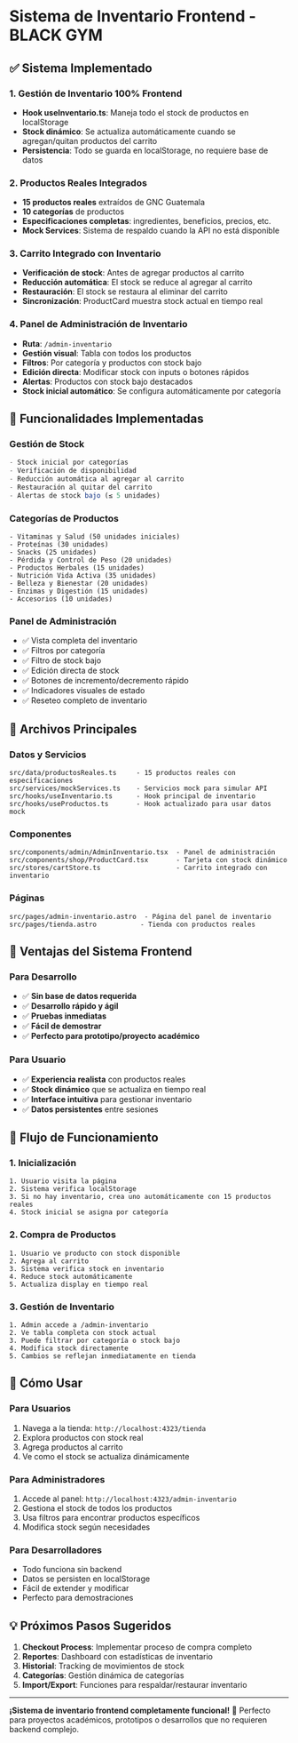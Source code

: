 # Sistema de Inventario Frontend - BLACK GYM

## ✅ Sistema Implementado

### 1. **Gestión de Inventario 100% Frontend**
- **Hook useInventario.ts**: Maneja todo el stock de productos en localStorage
- **Stock dinámico**: Se actualiza automáticamente cuando se agregan/quitan productos del carrito
- **Persistencia**: Todo se guarda en localStorage, no requiere base de datos

### 2. **Productos Reales Integrados**
- **15 productos reales** extraídos de GNC Guatemala
- **10 categorías** de productos
- **Especificaciones completas**: ingredientes, beneficios, precios, etc.
- **Mock Services**: Sistema de respaldo cuando la API no está disponible

### 3. **Carrito Integrado con Inventario**
- **Verificación de stock**: Antes de agregar productos al carrito
- **Reducción automática**: El stock se reduce al agregar al carrito
- **Restauración**: El stock se restaura al eliminar del carrito
- **Sincronización**: ProductCard muestra stock actual en tiempo real

### 4. **Panel de Administración de Inventario**
- **Ruta**: `/admin-inventario`
- **Gestión visual**: Tabla con todos los productos
- **Filtros**: Por categoría y productos con stock bajo
- **Edición directa**: Modificar stock con inputs o botones rápidos
- **Alertas**: Productos con stock bajo destacados
- **Stock inicial automático**: Se configura automáticamente por categoría

## 🚀 Funcionalidades Implementadas

### Gestión de Stock
```typescript
- Stock inicial por categorías
- Verificación de disponibilidad
- Reducción automática al agregar al carrito
- Restauración al quitar del carrito
- Alertas de stock bajo (≤ 5 unidades)
```

### Categorías de Productos
```
- Vitaminas y Salud (50 unidades iniciales)
- Proteínas (30 unidades)
- Snacks (25 unidades)
- Pérdida y Control de Peso (20 unidades)
- Productos Herbales (15 unidades)
- Nutrición Vida Activa (35 unidades)
- Belleza y Bienestar (20 unidades)
- Enzimas y Digestión (15 unidades)
- Accesorios (10 unidades)
```

### Panel de Administración
- ✅ Vista completa del inventario
- ✅ Filtros por categoría
- ✅ Filtro de stock bajo
- ✅ Edición directa de stock
- ✅ Botones de incremento/decremento rápido
- ✅ Indicadores visuales de estado
- ✅ Reseteo completo de inventario

## 📁 Archivos Principales

### Datos y Servicios
```
src/data/productosReales.ts     - 15 productos reales con especificaciones
src/services/mockServices.ts    - Servicios mock para simular API
src/hooks/useInventario.ts      - Hook principal de inventario
src/hooks/useProductos.ts       - Hook actualizado para usar datos mock
```

### Componentes
```
src/components/admin/AdminInventario.tsx  - Panel de administración
src/components/shop/ProductCard.tsx       - Tarjeta con stock dinámico
src/stores/cartStore.ts                   - Carrito integrado con inventario
```

### Páginas
```
src/pages/admin-inventario.astro  - Página del panel de inventario
src/pages/tienda.astro           - Tienda con productos reales
```

## 🎯 Ventajas del Sistema Frontend

### Para Desarrollo
- ✅ **Sin base de datos requerida**
- ✅ **Desarrollo rápido y ágil**
- ✅ **Pruebas inmediatas**
- ✅ **Fácil de demostrar**
- ✅ **Perfecto para prototipo/proyecto académico**

### Para Usuario
- ✅ **Experiencia realista** con productos reales
- ✅ **Stock dinámico** que se actualiza en tiempo real
- ✅ **Interface intuitiva** para gestionar inventario
- ✅ **Datos persistentes** entre sesiones

## 🔄 Flujo de Funcionamiento

### 1. Inicialización
```
1. Usuario visita la página
2. Sistema verifica localStorage
3. Si no hay inventario, crea uno automáticamente con 15 productos reales
4. Stock inicial se asigna por categoría
```

### 2. Compra de Productos
```
1. Usuario ve producto con stock disponible
2. Agrega al carrito
3. Sistema verifica stock en inventario
4. Reduce stock automáticamente
5. Actualiza display en tiempo real
```

### 3. Gestión de Inventario
```
1. Admin accede a /admin-inventario
2. Ve tabla completa con stock actual
3. Puede filtrar por categoría o stock bajo
4. Modifica stock directamente
5. Cambios se reflejan inmediatamente en tienda
```

## 🚀 Cómo Usar

### Para Usuarios
1. Navega a la tienda: `http://localhost:4323/tienda`
2. Explora productos con stock real
3. Agrega productos al carrito
4. Ve como el stock se actualiza dinámicamente

### Para Administradores
1. Accede al panel: `http://localhost:4323/admin-inventario`
2. Gestiona el stock de todos los productos
3. Usa filtros para encontrar productos específicos
4. Modifica stock según necesidades

### Para Desarrolladores
- Todo funciona sin backend
- Datos se persisten en localStorage
- Fácil de extender y modificar
- Perfecto para demostraciones

## 💡 Próximos Pasos Sugeridos

1. **Checkout Process**: Implementar proceso de compra completo
2. **Reportes**: Dashboard con estadísticas de inventario
3. **Historial**: Tracking de movimientos de stock
4. **Categorías**: Gestión dinámica de categorías
5. **Import/Export**: Funciones para respaldar/restaurar inventario

---

**¡Sistema de inventario frontend completamente funcional!** 🎉
Perfecto para proyectos académicos, prototipos o desarrollos que no requieren backend complejo.
